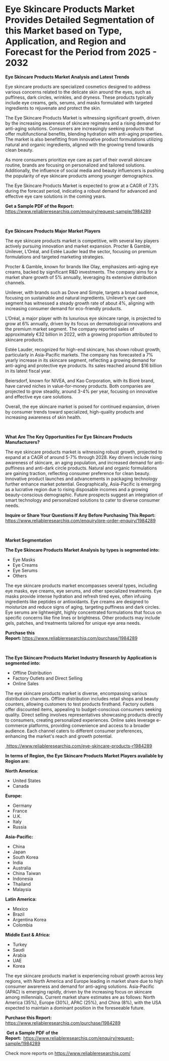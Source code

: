 <p><h1>Eye Skincare Products Market Provides Detailed Segmentation of this Market based on Type, Application, and Region and Forecast for the Period from 2025 - 2032</h1></p><p><strong>Eye Skincare Products Market Analysis and Latest Trends</strong></p>
<p><p>Eye skincare products are specialized cosmetics designed to address various concerns related to the delicate skin around the eyes, such as puffiness, dark circles, wrinkles, and dryness. These products typically include eye creams, gels, serums, and masks formulated with targeted ingredients to rejuvenate and protect the skin.</p><p>The Eye Skincare Products Market is witnessing significant growth, driven by the increasing awareness of skincare regimens and a rising demand for anti-aging solutions. Consumers are increasingly seeking products that offer multifunctional benefits, blending hydration with anti-aging properties. The market is also benefitting from innovative product formulations utilizing natural and organic ingredients, aligned with the growing trend towards clean beauty.</p><p>As more consumers prioritize eye care as part of their overall skincare routine, brands are focusing on personalized and tailored solutions. Additionally, the influence of social media and beauty influencers is pushing the popularity of eye skincare products among younger demographics. </p><p>The Eye Skincare Products Market is expected to grow at a CAGR of 7.3% during the forecast period, indicating a robust demand for advanced and effective eye care solutions in the coming years.</p></p>
<p><strong>Get a Sample PDF of the Report:&nbsp;</strong> <a href="https://www.reliableresearchiq.com/enquiry/request-sample/1984289?utm_campaign=2810&utm_medium=2&utm_source=Github&utm_content=ia&utm_term=05042025&utm_id=eye-skincare-products">https://www.reliableresearchiq.com/enquiry/request-sample/1984289</a></p>
<p>&nbsp;</p>
<p><strong>Eye Skincare Products Major Market Players</strong></p>
<p><p>The eye skincare products market is competitive, with several key players actively pursuing innovation and market expansion. Procter & Gamble, Unilever, L’Oréal, and Estée Lauder lead the sector, focusing on premium formulations and targeted marketing strategies.</p><p>Procter & Gamble, known for brands like Olay, emphasizes anti-aging eye creams, backed by significant R&D investments. The company aims for a market share growth of 5% annually, leveraging its extensive distribution channels.</p><p>Unilever, with brands such as Dove and Simple, targets a broad audience, focusing on sustainable and natural ingredients. Unilever’s eye care segment has witnessed a steady growth rate of about 4%, aligning with increasing consumer demand for eco-friendly products.</p><p>L’Oréal, a major player with its luxurious eye skincare range, is projected to grow at 6% annually, driven by its focus on dermatological innovations and the premium market segment. The company reported sales of approximately €32 billion in 2022, with a growing proportion attributed to skincare products.</p><p>Estée Lauder, recognized for high-end skincare, has shown robust growth, particularly in Asia-Pacific markets. The company has forecasted a 7% yearly increase in its skincare segment, reflecting a growing demand for anti-aging and protective eye products. Its sales reached around $16 billion in its latest fiscal year.</p><p>Beiersdorf, known for NIVEA, and Kao Corporation, with its Bioré brand, have carved niches in value-for-money products. Both companies are projected to grow steadily, around 3-4% per year, focusing on innovative and effective eye care solutions.</p><p>Overall, the eye skincare market is poised for continued expansion, driven by consumer trends toward specialized, high-quality products and increasing awareness of skin health.</p></p>
<p>&nbsp;</p>
<p><strong>What Are The Key Opportunities For Eye Skincare Products Manufacturers?</strong></p>
<p><p>The eye skincare products market is witnessing robust growth, projected to expand at a CAGR of around 5-7% through 2028. Key drivers include rising awareness of skincare, an aging population, and increased demand for anti-puffiness and anti-dark circle products. Natural and organic formulations are gaining traction, reflecting consumer preference for clean beauty. Innovative product launches and advancements in packaging technology further enhance market potential. Geographically, Asia-Pacific is emerging as a lucrative region due to rising disposable incomes and a growing beauty-conscious demographic. Future prospects suggest an integration of smart technology and personalized solutions to cater to diverse consumer needs.</p></p>
<p><strong>Inquire or Share Your Questions If Any Before Purchasing This Report:</strong> <a href="https://www.reliableresearchiq.com/enquiry/pre-order-enquiry/1984289?utm_campaign=2810&utm_medium=2&utm_source=Github&utm_content=ia&utm_term=05042025&utm_id=eye-skincare-products">https://www.reliableresearchiq.com/enquiry/pre-order-enquiry/1984289</a></p>
<p>&nbsp;</p>
<p><strong>Market Segmentation</strong></p>
<p><strong>The Eye Skincare Products Market Analysis by types is segmented into:</strong></p>
<p><ul><li>Eye Masks</li><li>Eye Creams</li><li>Eye Serums</li><li>Others</li></ul></p>
<p><p>The eye skincare products market encompasses several types, including eye masks, eye creams, eye serums, and other specialized treatments. Eye masks provide intense hydration and refresh tired eyes, often infusing ingredients like peptides or antioxidants. Eye creams are designed to moisturize and reduce signs of aging, targeting puffiness and dark circles. Eye serums are lightweight, highly concentrated formulations that focus on specific concerns like fine lines or brightness. Other products may include gels, patches, and treatments tailored for unique eye area needs.</p></p>
<p><strong>Purchase this Report:&nbsp;</strong><a href="https://www.reliableresearchiq.com/purchase/1984289?utm_campaign=2810&utm_medium=2&utm_source=Github&utm_content=ia&utm_term=05042025&utm_id=eye-skincare-products">https://www.reliableresearchiq.com/purchase/1984289</a></p>
<p>&nbsp;</p>
<p><strong>The Eye Skincare Products Market Industry Research by Application is segmented into:</strong></p>
<p><ul><li>Offline Distribution</li><li>Factory Outlets and Direct Selling</li><li>Online Sales</li></ul></p>
<p><p>The eye skincare products market is diverse, encompassing various distribution channels. Offline distribution includes retail shops and beauty counters, allowing customers to test products firsthand. Factory outlets offer discounted items, appealing to budget-conscious consumers seeking quality. Direct selling involves representatives showcasing products directly to consumers, creating personalized experiences. Online sales leverage e-commerce platforms, providing convenience and access to a broader audience. Each channel caters to different consumer preferences, enhancing the market's reach and growth potential.</p></p>
<p><a href="https://www.reliableresearchiq.com/eye-skincare-products-r1984289?utm_campaign=2810&utm_medium=2&utm_source=Github&utm_content=ia&utm_term=05042025&utm_id=eye-skincare-products">&nbsp;https://www.reliableresearchiq.com/eye-skincare-products-r1984289</a></p>
<p><strong>In terms of Region, the Eye Skincare Products Market Players available by Region are:</strong></p>
<p>
    <p> <strong> North America: </strong>
        <ul>
            <li>United States</li>
            <li>Canada</li>
        </ul>
        </p> 
    <p> <strong> Europe: </strong>
        <ul>
            <li>Germany</li>
            <li>France</li>
            <li>U.K.</li>
            <li>Italy</li>
            <li>Russia</li>
        </ul>
        </p> 
    <p> <strong> Asia-Pacific: </strong>
        <ul>
            <li>China</li>
            <li>Japan</li>
            <li>South Korea</li>
            <li>India</li>
            <li>Australia</li>
            <li>China Taiwan</li>
            <li>Indonesia</li>
            <li>Thailand</li>
            <li>Malaysia</li>
        </ul>
        </p> 
    <p> <strong> Latin America: </strong>
        <ul>
            <li>Mexico</li>
            <li>Brazil</li>
            <li>Argentina Korea</li>
            <li>Colombia</li>
        </ul>
        </p> 
    <p> <strong> Middle East & Africa: </strong>
        <ul>
            <li>Turkey</li>
            <li>Saudi</li>
            <li>Arabia</li>
            <li>UAE</li>
            <li>Korea</li>
        </ul>
    </p>
    </p>
<p><p>The eye skincare products market is experiencing robust growth across key regions, with North America and Europe leading in market share due to high consumer awareness and demand for anti-aging solutions. Asia-Pacific (APAC) is emerging rapidly, driven by the increasing focus on skincare among millennials. Current market share estimates are as follows: North America (35%), Europe (30%), APAC (25%), and China (8%), with the USA expected to maintain a dominant position in the foreseeable future.</p></p>
<p><strong>Purchase this Report: </strong><a href="https://www.reliableresearchiq.com/purchase/1984289?utm_campaign=2810&utm_medium=2&utm_source=Github&utm_content=ia&utm_term=05042025&utm_id=eye-skincare-products">https://www.reliableresearchiq.com/purchase/1984289</a></p>
<p>&nbsp;<strong>Get a Sample PDF of the Report:&nbsp;&nbsp;</strong><a href="https://www.reliableresearchiq.com/enquiry/request-sample/1984289?utm_campaign=2810&utm_medium=2&utm_source=Github&utm_content=ia&utm_term=05042025&utm_id=eye-skincare-products">https://www.reliableresearchiq.com/enquiry/request-sample/1984289</a></p>
<p><strong></strong></p>
<p>Check more reports on <a href="https://www.reliableresearchiq.com/?utm_campaign=2810&utm_medium=2&utm_source=Github&utm_content=ia&utm_term=05042025&utm_id=eye-skincare-products">https://www.reliableresearchiq.com/</a></p>
